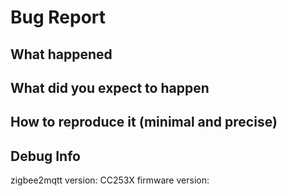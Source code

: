 <!--
Did you read the FAQ?
https://www.zigbee2mqtt.io/information/FAQ.html

Unsupported device?
https://www.zigbee2mqtt.io/how_tos/how_to_support_new_devices.html

A question?
Read the documentation: https://www.zigbee2mqtt.io/

Bug report:
- First make sure you are on the latest version of zigbee2mqtt.
- Make sure you are running the latest CC253X firmware from https://github.com/koenkk/z-stack-firmware.
- Provide a clear description of the problem.
- If applicable, provide steps how to reproduce the problem.
- Provide a log with `log_level` set to `debug`, see https://www.zigbee2mqtt.io/configuration/configuration.html
- DON'T copy logs directly here, post a link to https://hastebin.com/ or https://pastebin.com/.
-->

<!--Start your bug report below this line-->
# Bug Report
## What happened

## What did you expect to happen

## How to reproduce it (minimal and precise)

## Debug Info
zigbee2mqtt version:
CC253X firmware version:
